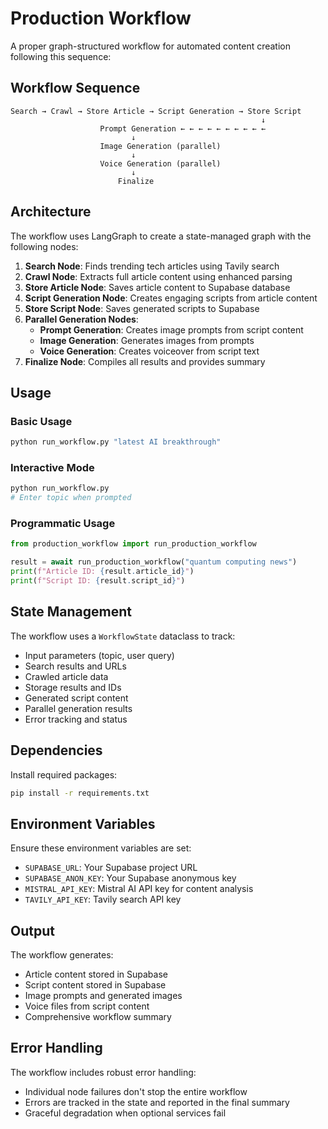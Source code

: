 # Production Workflow

A proper graph-structured workflow for automated content creation following this sequence:

## Workflow Sequence

```
Search → Crawl → Store Article → Script Generation → Store Script
                                                        ↓
                    Prompt Generation ← ← ← ← ← ← ← ← ← ←
                           ↓
                    Image Generation (parallel)
                           ↓
                    Voice Generation (parallel)
                           ↓
                        Finalize
```

## Architecture

The workflow uses LangGraph to create a state-managed graph with the following nodes:

1. **Search Node**: Finds trending tech articles using Tavily search
2. **Crawl Node**: Extracts full article content using enhanced parsing
3. **Store Article Node**: Saves article content to Supabase database
4. **Script Generation Node**: Creates engaging scripts from article content
5. **Store Script Node**: Saves generated scripts to Supabase
6. **Parallel Generation Nodes**:
   - **Prompt Generation**: Creates image prompts from script content
   - **Image Generation**: Generates images from prompts
   - **Voice Generation**: Creates voiceover from script text
7. **Finalize Node**: Compiles all results and provides summary

## Usage

### Basic Usage
```bash
python run_workflow.py "latest AI breakthrough"
```

### Interactive Mode
```bash
python run_workflow.py
# Enter topic when prompted
```

### Programmatic Usage
```python
from production_workflow import run_production_workflow

result = await run_production_workflow("quantum computing news")
print(f"Article ID: {result.article_id}")
print(f"Script ID: {result.script_id}")
```

## State Management

The workflow uses a `WorkflowState` dataclass to track:
- Input parameters (topic, user query)
- Search results and URLs
- Crawled article data
- Storage results and IDs
- Generated script content
- Parallel generation results
- Error tracking and status

## Dependencies

Install required packages:
```bash
pip install -r requirements.txt
```

## Environment Variables

Ensure these environment variables are set:
- `SUPABASE_URL`: Your Supabase project URL
- `SUPABASE_ANON_KEY`: Your Supabase anonymous key
- `MISTRAL_API_KEY`: Mistral AI API key for content analysis
- `TAVILY_API_KEY`: Tavily search API key

## Output

The workflow generates:
- Article content stored in Supabase
- Script content stored in Supabase
- Image prompts and generated images
- Voice files from script content
- Comprehensive workflow summary

## Error Handling

The workflow includes robust error handling:
- Individual node failures don't stop the entire workflow
- Errors are tracked in the state and reported in the final summary
- Graceful degradation when optional services fail